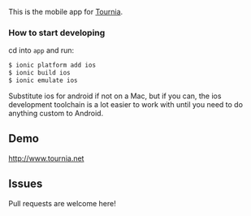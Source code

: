 This is the mobile app for  [Tournia](http://www.tournia.net/).


### How to start developing

cd into `app` and run:

```bash
$ ionic platform add ios
$ ionic build ios
$ ionic emulate ios
```

Substitute ios for android if not on a Mac, but if you can, the ios development toolchain is a lot easier to work with until you need to do anything custom to Android.

## Demo
http://www.tournia.net

## Issues
Pull requests are welcome here!